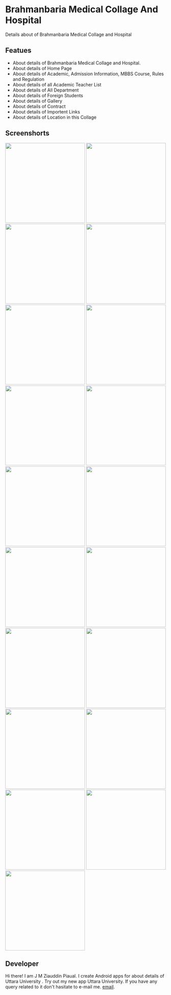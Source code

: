 # Brahmanbaria Medical Collage And Hospital

Details about of Brahmanbaria Medical Collage and Hospital 

## Featues

- About details of Brahmanbaria Medical Collage and Hospital.
- About details of Home Page
- About details of Academic, Admission Information, MBBS Course, Rules and Regulation
- About details of all Academic Teacher List
- About details of All Department
- About details of Foreign Students
- About details of Gallery
- About details of Contract
- About details of Importent Links
- About details of Location in this Collage

## Screenshorts
<img src="screenshots/details-1.jpg"
 height="250">
<img src="screenshots/details-2.jpg"
 height="250">
<img src="screenshots/details-3.jpg"
 height="250">
<img src="screenshots/details-4.jpg"
 height="250">
<img src="screenshots/details-5.jpg"
 height="250">
<img src="screenshots/details-6.jpg"
 height="250">
<img src="screenshots/details-7.jpg"
 height="250">
<img src="screenshots/details-8.jpg"
 height="250">
<img src="screenshots/details-9.jpg"
 height="250">
<img src="screenshots/details-10.jpg"
 height="250">
<img src="screenshots/details-11.jpg"
 height="250">
<img src="screenshots/details-12.jpg"
 height="250">
<img src="screenshots/details-13.jpg"
 height="250">
<img src="screenshots/details-14.jpg"
 height="250">
<img src="screenshots/details-15.jpg"
 height="250">
<img src="screenshots/details-16.jpg"
 height="250">
<img src="screenshots/details-17.jpg"
 height="250">
<img src="screenshots/details-18.jpg"
 height="250">
<img src="screenshots/details-19.jpg"
 height="250">
 
 ## Developer 
 Hi there! I am J M Ziauddin Piaual. I create Android apps for about details of Uttara University . Try out my new app Uttara University. If you have any query related to it don't hasitate to e-mail me. [email](mailto:ziauddinpial01@gmail.com). 





